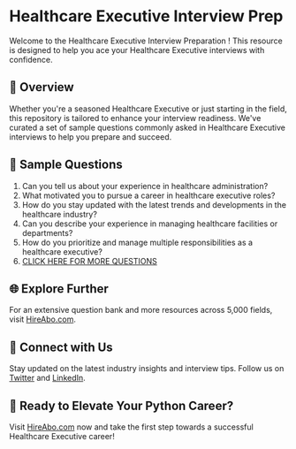 # Healthcare Executive Interview Prep

Welcome to the Healthcare Executive Interview Preparation ! This resource is designed to help you ace your Healthcare Executive interviews with confidence.

## 🚀 Overview

Whether you're a seasoned Healthcare Executive or just starting in the field, this repository is tailored to enhance your interview readiness. We've curated a set of sample questions commonly asked in Healthcare Executive interviews to help you prepare and succeed.

## 📝 Sample Questions

1. Can you tell us about your experience in healthcare administration?
2. What motivated you to pursue a career in healthcare executive roles?
3. How do you stay updated with the latest trends and developments in the healthcare industry?
4. Can you describe your experience in managing healthcare facilities or departments?
5. How do you prioritize and manage multiple responsibilities as a healthcare executive?
6. [CLICK HERE FOR MORE QUESTIONS](https://hireabo.com/job/2_4_1/Healthcare%20Executive)

## 🌐 Explore Further

For an extensive question bank and more resources across 5,000 fields, visit [HireAbo.com](https://www.hireabo.com).

## 📱 Connect with Us

Stay updated on the latest industry insights and interview tips. Follow us on [Twitter](https://twitter.com/hireabo) and [LinkedIn](https://www.linkedin.com/in/hire-abo-3609972a8/).

## 🚀 Ready to Elevate Your Python Career?

Visit [HireAbo.com](https://www.hireabo.com) now and take the first step towards a successful Healthcare Executive career!
